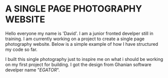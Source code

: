 # A  SINGLE PAGE PHOTOGRAPHY WEBSITE
Hello everyone my name is 'David'. I am a junior fronted develper still in training.
I am currently working on a project to create a single page photography website. Below is a simple example
of how I have structured my code so far.

I built this single photography just to inspire me on what i should be working on my first project for building. I got
 the design from Ghanian software develper name "*EGATOR*".